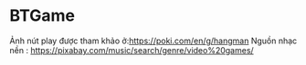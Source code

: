 # BTGame
 
Ảnh nút play được tham khảo ở:https://poki.com/en/g/hangman
Nguồn nhạc nền : https://pixabay.com/music/search/genre/video%20games/
